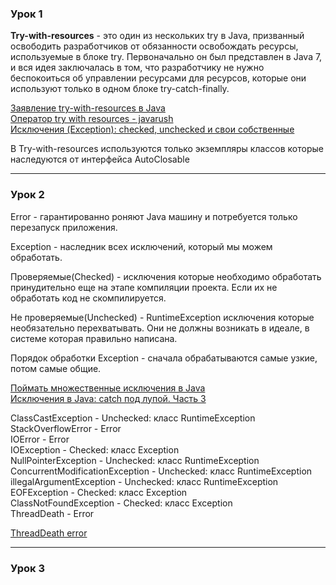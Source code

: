 ### Урок 1

**Try-with-resources** - это один из нескольких try в Java, 
призванный освободить разработчиков от обязанности освобождать ресурсы, 
используемые в блоке try. Первоначально он был представлен в Java 7, 
и вся идея заключалась в том, 
что разработчику не нужно беспокоиться об управлении ресурсами для 
ресурсов, которые они используют только в одном блоке try-catch-finally.

[Заявление try-with-resources в Java](https://rukovodstvo.net/posts/id_1114/#:~:text=Try-with-resources%20-%20это%20один%20из,только%20в%20одном%20блоке%20try-catch-finally "Обработка исключений")    
[Оператор try with resources - javarush](https://javarush.com/quests/lectures/questsyntaxpro.level15.lecture00 "Оператор try with resources")   
[Исключения (Exception): checked, unchecked и свои собственные](https://javarush.com/groups/posts/1944-iskljuchenija-checked-unchecked-i-svoi-sobstvennihe)

В Try-with-resources используются только экземпляры классов которые наследуются от интерфейса AutoClosable

---

### Урок 2

Error - гарантированно роняют Java машину и потребуется только перезапуск приложения.

Exception - наследник всех исключений, который мы можем обработать.

Проверяемые(Checked) - исключения которые необходимо обработать 
принудительно еще на этапе компиляции проекта. Если их не обработать
код не скомпилируется.

Не проверяемые(Unchecked) - RuntimeException исключения 
которые необязательно перехватывать. Они не должны возникать в идеале,
в системе которая правильно написана.

Порядок обработки Exception - сначала обрабатываются самые узкие, 
потом самые общие.

[Поймать множественные исключения в Java](https://www.delftstack.com/ru/howto/java/java-catch-multiple-exceptions/)     
[Исключения в Java: catch под лупой. Часть 3](https://skillbox.ru/media/base/isklyucheniya-v-java-catch-pod-lupoy-chast-3/)

ClassCastException - Unchecked: класс RuntimeException  
StackOverflowError - Error  
IOError - Error  
IOException - Checked: класс Exception  
NullPointerException - Unchecked: класс RuntimeException  
ConcurrentModificationException - Unchecked: класс RuntimeException
illegalArgumentException - Unchecked: класс RuntimeException  
EOFException - Checked: класс Exception  
ClassNotFoundException - Checked: класс Exception    
ThreadDeath </aside> - Error

[ThreadDeath error](https://runebook.dev/ru/docs/openjdk/java.base/java/lang/threaddeath)

---

### Урок 3